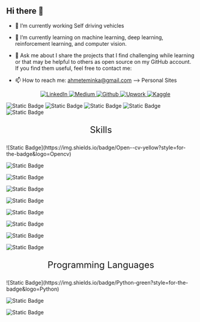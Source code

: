 ## Hi there 👋

- 🔭 I’m currently working Self driving vehicles
- 🌱 I’m currently learning on machine learning, deep learning, reinforcement learning, and computer vision.
- 💬 Ask me about I share the projects that I find challenging while learning or that may be helpful to others as open source on my GitHub account. If you find them useful, feel free to contact me:
- 📫 How to reach me: ahmeteminka@gmail.com
-->
  Personal Sites

  <p align="center">
  <a href="https://www.linkedin.com/in/ahmet-emin-kazan-727a28257/">
    <img src="https://img.shields.io/badge/Linkedin-blue?style=for-the-badge&logo=Linkedin" alt="LinkedIn">
  </a>
  <a href="https://medium.com/@ahmeteminka">
    <img src="https://img.shields.io/badge/Medium-red?style=for-the-badge&logo=Medium" alt="Medium">
  </a>
  <a href="https://github.com/Ahmetkazann">
    <img src="https://img.shields.io/badge/Github-green?style=for-the-badge&logo=Github" alt="Github">
  </a>
  <a href="https://www.upwork.com/freelancers/~01bd7e30cb71cb6612">
    <img src="https://img.shields.io/badge/Upwork-black?style=for-the-badge&logo=Upwork" alt="Upwork">
  </a>
  <a href="https://www.kaggle.com/ahmetkazann">
    <img src="https://img.shields.io/badge/Kaggle-yellow?style=for-the-badge&logo=Kaggle" alt="Kaggle">
  </a>
</p>
  
  ![Static Badge](https://img.shields.io/badge/Linkedin-blue?style=for-the-badge&logo=Linkedin&link=https%3A%2F%2Fwww.linkedin.com%2Fin%2Fahmet-emin-kazan-727a28257%2F)
  ![Static Badge](https://img.shields.io/badge/Medium-red?style=for-the-badge&logo=Medium&link=https%3A%2F%2Fmedium.com%2F%40ahmeteminka)
![Static Badge](https://img.shields.io/badge/Github-green?style=for-the-badge&logo=Github&link=https%3A%2F%2Fgithub.com%2FAhmetkazann)
![Static Badge](https://img.shields.io/badge/Upwork-black?style=for-the-badge&logo=Upwork&link=https%3A%2F%2Fwww.upwork.com%2Ffreelancers%2F~01bd7e30cb71cb6612)
![Static Badge](https://img.shields.io/badge/Kaggle-yellow?style=for-the-badge&logo=Kaggle&link=https%3A%2F%2Fwww.kaggle.com%2Fahmetkazann)


  

<p align="center" style="font-size: 24px;">
  Skills
</p>
  ![Static Badge](https://img.shields.io/badge/Open--cv-yellow?style=for-the-badge&logo=Opencv)

  ![Static Badge](https://img.shields.io/badge/Carla--sim-black?style=for-the-badge&logo=tesla)

  ![Static Badge](https://img.shields.io/badge/Tensorflow-white?style=for-the-badge&logo=TensorFlow)

  ![Static Badge](https://img.shields.io/badge/Keras-black?style=for-the-badge&logo=Keras)

  ![Static Badge](https://img.shields.io/badge/Pytorch-green?style=for-the-badge&logo=Pytorch)

  ![Static Badge](https://img.shields.io/badge/Scikit--Learn-yellow?style=for-the-badge&logo=Scikit-Learn)

  ![Static Badge](https://img.shields.io/badge/SQL-red?style=for-the-badge&logo=mysql)

  ![Static Badge](https://img.shields.io/badge/QT-black?style=for-the-badge&logo=QT)

  ![Static Badge](https://img.shields.io/badge/GIT-black?style=for-the-badge&logo=GIT)

  <p align="center" style="font-size: 24px;">
  Programming Languages
</p>
  ![Static Badge](https://img.shields.io/badge/Python-green?style=for-the-badge&logo=Python)
  
  ![Static Badge](https://img.shields.io/badge/C%2CC%2B%2B-black?style=for-the-badge&logo=C)

  ![Static Badge](https://img.shields.io/badge/Java-red?style=for-the-badge&logo=JavaScript)



  
  
  
